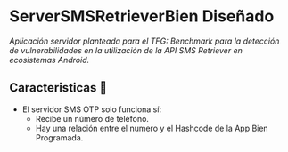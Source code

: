 # ServerSMSRetrieverBien Diseñado
_Aplicación servidor planteada para el TFG: Benchmark para la detección de vulnerabilidades en la utilización de la API SMS Retriever en ecosistemas Android._

## Caracteristicas 🔧

* El servidor SMS OTP solo funciona sí:
  * Recibe un número de teléfono.
  * Hay una relación entre el numero y el Hashcode de la App Bien Programada.


